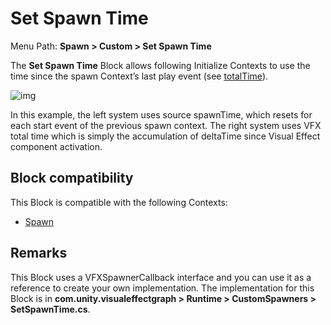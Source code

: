 # Set Spawn Time

Menu Path: **Spawn > Custom > Set Spawn Time**

The **Set Spawn Time** Block allows following Initialize Contexts to use the time since the spawn Context’s last play event (see [totalTime](https://docs.unity3d.com/2019.3/Documentation/ScriptReference/VFX.VFXSpawnerState-totalTime.html)).

![img](Images/Block-SetSpawnTimeExample.gif)

In this example, the left system uses source spawnTime, which resets for each start event of the previous spawn context. The right system uses VFX total time which is simply the accumulation of deltaTime since Visual Effect component activation.

## Block compatibility

This Block is compatible with the following Contexts:

- [Spawn](Context-Spawn.md)

## Remarks

This Block uses a VFXSpawnerCallback interface and you can use it as a reference to create your own implementation. The implementation for this Block is in **com.unity.visualeffectgraph > Runtime > CustomSpawners > SetSpawnTime.cs**.